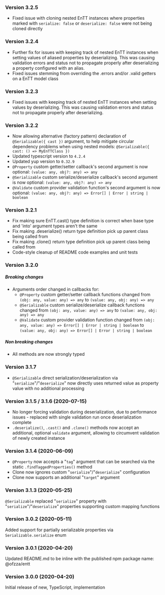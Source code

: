 ### Version 3.2.5

- Fixed issue with cloning nested EnTT instances where properties marked with `serialize: false` or `deserialize: false` were not being cloned directly

### Version 3.2.4

- Further fix for issues with keeping track of nested EnTT instances when setting values of aliased properties by deserializing. This was causing validation errors and status not to propagate properly after deserializing a property configured with an alias.
- Fixed issues stemming from overriding the .errors and/or .valid getters on a EnTT model class

### Version 3.2.3

- Fixed issues with keeping track of nested EnTT instances when setting values by deserializing. This was causing validation errors and status not to propagate properly after deserializing.

### Version 3.2.2

- Now allowing alternative (factory pattern) declaration of `@Serializable({ cast })` argument, to help mitigate circular dependency problems when using nested models: `@Serializable({ cast: () => MyEnTTClass })`
- Updated typescript version to `4.2.4`
- Updated yup version to `0.32.9`
- `@Property` custom getter/setter callback's second argument is now optional: `(value: any, obj?: any) => any`
- `@Serializable` custom serialize/deserialize callback's second argument is now optional: `(value: any, obj?: any) => any`
- `@Validate` custom provider validation function's second argument is now optional: `(value: any, obj?: any) => Error[] | Error | string | boolean`

### Version 3.2.1

- Fix making sure EnTT.cast() type definition is correct when base type and 'into' argument types aren't the same
- Fix making .deserialize() return type definition pick up parent class being called from
- Fix making .clone() return type definition pick up parent class being called from
- Code-style cleanup of README code examples and unit tests

### Version 3.2.0

##### Breaking changes

- Arguments order changed in callbacks for:
  - `@Property` custom getter/setter callback functions changed from `(obj: any, value: any) => any` to `(value: any, obj: any) => any`
  - `@Serializable` custom serialize/deserialize callback functions changed from `(obj: any, value: any) => any` to `(value: any, obj: any) => any`
  - `@Validate` custom provider validation function changed from `(obj: any, value: any) => Error[] | Error | string | boolean` to `(value: any, obj: any) => Error[] | Error | string | boolean`

##### Non breaking changes

- All methods are now strongly typed

### Version 3.1.7

- `@Serializable` direct serialization/deserialization via "`serialize`"/"`deserialize`" now directly uses returned value as property value with no additional processing

### Version 3.1.5 / 3.1.6 (2020-07-15)

- No longer forcing validation during deserialization, due to performance issues - replaced with single validation run once deserialization complete
- `.deserialize()`, `.cast()` and `.clone()` methods now accept an additional, optional `validate` argument, allowing to circumvent validation of newly created instance

### Version 3.1.4 (2020-06-09)

- `@Property` now accepts a "`tag`" argument that can be searched via the static `.findTaggedProperties()` method
- Clone now ignores custom "`serialize`"/"`deserialize`" configuration
- Clone now supports an additional "`target`" argument

### Version 3.1.3 (2020-05-25)

`@Serializable` replaced "`serialize`" property with "`serialize`"/"`deserialize`" properties supporting custom mapping functions

### Version 3.0.2 (2020-05-11)

Added support for partially serializable properties via `Serializable.serialize` enum

### Version 3.0.1 (2020-04-20)

Updated README.md to be inline with the published npm package name: @ofzza/entt

### Version 3.0.0 (2020-04-20)

Initial release of new, TypeScript, implementation
